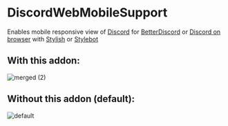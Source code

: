 # DiscordWebMobileSupport

Enables mobile responsive view of [Discord](https://discord.com) for [BetterDiscord](https://betterdiscord.app) or [Discord on browser](discord.com/app) with [Stylish](https://userstyles.org) or [Stylebot](https://stylebot.dev)

## With this addon:
![merged (2)](https://user-images.githubusercontent.com/40129033/191229255-2a31f67c-42e8-4831-8f4d-1bb655492c47.png)


## Without this addon (default):
![default](https://user-images.githubusercontent.com/40129033/191189042-e44e1d31-6df2-449b-9a22-4d3ccfcd14c3.png)


